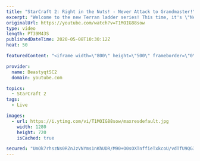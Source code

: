 ```yaml
---
title: "StarCraft 2: Right in the Nuts! - Never Attack to Grandmaster!"
excerpt: "Welcome to the new Terran ladder series! This time, it's \"Never Attack to Grandmaster!\" In this challenge, I play as Terran on the EU ladder, and in every game I'm not allowed to attack with any units except for using Ghosts. I'm allowed to make any army units for defending, as long as I don't attack"
originalUrl: https://youtube.com/watch?v=T1MOIG88sow
type: video
length: PT39M43S
publishedDateTime: 2020-05-08T10:30:12Z
heat: 50

featuredContent: "<iframe width=\"800\" height=\"500\" frameborder=\"0\" src=\"https://www.youtube.com/embed/T1MOIG88sow\" allow=\"accelerometer; autoplay; encrypted-media; gyroscope; picture-in-picture\" allowfullscreen></iframe>"

provider:
  name: BeastyqtSC2
  domain: youtube.com

topics:
  - StarCraft 2
tags:
  - Live

images:
  - url: https://i.ytimg.com/vi/T1MOIG88sow/maxresdefault.jpg
    width: 1280
    height: 720
    isCached: true

secured: "UmOk7rhszNs0RZnJzVNYms1nKhUDR/M90+O0sOXTnffieTxkcoU/vdTfU9QG3vn2jZyQ1VSWAQ3eoRglnXnhLsk5U961bLvysAI07BteJqHXY40dWM9fCoDNt8Evkm42NsKy5nBXxMs+XIvp6GqhtKkIeQcwVeb4PjiGrzfc6hDYPxxq67k0npX2DaQJIFPsP5JlEhHPvGKDIkSbnH3NfkGor2jUP1jdIQDrfGdkqCc3I+Y7+iYOx6lazCQLmhm5BOfT3EIYr66yZGIpKa0KnXx0ZBfXn9qVWuZgp5ECWOCMOld1iWxVjcyrK0Y3cJnmexYpGXcp899ZuNYfPbw84VXrMH3D0wHlxY+Nw3KKkz6YBt3QJVOZu3nB0ZwPPMxjxwzaqb0Ni81adD3kgsliTsA9kvQbyWDjJNYvpjS2dLQ=;yv3vDDwTobVHYz4VM/hgaQ=="
---
```


